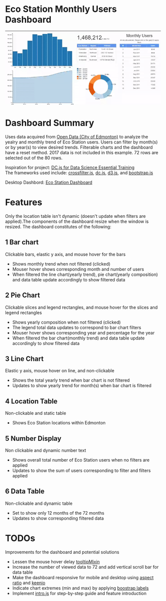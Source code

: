 # Eco Station Monthly Users Dashboard
![](Eco-Stations.gif)

# Dashboard Summary
Uses data acquired from [Open Data (City of Edmonton)](https://dashboard.edmonton.ca/Dashboard/Eco-Station-Users-Monthly/2zer-fm7k) to analyze the yealry and monthly trend of Eco Station users. Users can filter by month(s) or by year(s) to view desired trends. Filterable charts and the dashboard have a reset method. 2017 data is not included in this example. 72 rows are selected out of the 80 rows.

Inspiration for project: [DC.js for Data Science Essential Training](https://www.lynda.com/JavaScript-tutorials/DC-js-Data-Science-Essential-Training/540535-2.html)<br>
The frameworks used include:
[crossfilter.js](http://square.github.io/crossfilter/), [dc.js](https://dc-js.github.io/dc.js/), [d3.js](https://d3js.org/), and [bootstrap.js](https://getbootstrap.com/docs/3.3/javascript/)

Desktop Dashbord: [Eco Station Dashboard](https://mikelotis.github.io/Edmonton-Eco-Stations/)

# Features
Only the location table isn't dynamic (doesn't update when filters are applied).The components of the dashboard resize when the window is resized. The dashboard constitutes of the following:
## 1 Bar chart
Clickable bars, elastic y axis, and mouse hover for the bars
* Shows monthly trend when not filtered (clicked)
* Mouser hover shows corresponding month and number of users
* When filtered the line chart(yearly trend), pie chart(yearly composition) and data table update accordingly to show filtered data
## 2 Pie Chart
Clickable slices and legend rectangles, and mouse hover for the slices and legend rectangles
* Shows yearly composition when not filtered (clicked)
* The legend total data updates to correspond to bar chart filters
* Mouser hover shows corresponding year and percentage for the year
* When filtered the bar chart(monthly trend) and data table update accordingly to show filtered data
## 3 Line Chart
Elastic y axis, mouse hover on line, and non-clickable
* Shows the total yearly trend when bar chart is not filtered
* Updates to show yearly trend for month(s) when bar chart is filtered
## 4 Location Table
Non-clickable and static table
* Shows Eco Station locations within Edmonton
## 5 Number Display
Non clickable and dynamic number text
* Shows overall total number of Eco Station users when no filters are applied
* Updates to show the sum of users corresponding to filter and filters applied
## 6 Data Table
Non-clickable and dynamic table
* Set to show only 12 months of the 72 months
* Updates to show corresponding filtered data

# TODOs
Improvements for the dashboard and potential solutions
* Lessen the mouse hover delay [tooltipMixin](https://github.com/Intellipharm/dc-addons)
* Increase the number of viewed data to 72 and add vertical scroll bar for data table 
* Make the dashboard responsive for mobile and desktop using [aspect ratio](https://blog.webkid.io/responsive-chart-usability-d3/)  and [keenio](https://keen.github.io/dashboards/)
* Indicate chart extremes (min and max) by applying [boostrap labels](https://getbootstrap.com/docs/3.3/components/#labels)
* Implement [intro.js](http://introjs.com/) for step-by-step guide and feature introduction 


